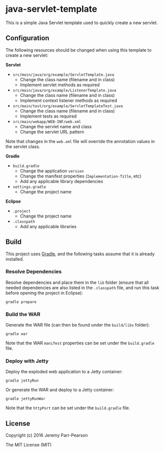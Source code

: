 # java-servlet-template

This is a simple Java Servlet template used to quickly create a new servlet.

## Configuration

The following resources should be changed when using this template to create a new servlet:

**Servlet**
* `src/main/java/org/example/ServletTemplate.java`
  * Change the class name (filename and in class)
  * Implement servlet methods as required
* `src/main/java/org/example/ListenerTemplate.java`
  * Change the class name (filename and in class)
  * Implement context listener methods as required
* `src/main/test/org/example/ServletTemplateTest.java`
  * Change the class name (filename and in class)
  * Implement tests as required
* `src/main/webapp/WEB-INF/web.xml`
  * Change the servlet name and class
  * Change the servlet URL pattern

Note that changes in the `web.xml` file will override the annotation values in the servlet class.

**Gradle**
* `build.gradle`
  * Change the application `version`
  * Change the manifest properties (`Implementation-Title`, etc)
  * Add any applicable library dependencies
* `settings.gradle`
  * Change the project name

**Eclipse**
* `.project`
  * Change the project name
* `.classpath`
  * Add any applicable libraries

## Build

This project uses [Gradle](http://gradle.org/), and the following tasks assume that it is already installed.

### Resolve Dependencies

Resolve dependencies and place them in the `lib` folder (ensure that all needed dependencies are also listed in the `.classpath` file, and run this task before opening the project in Eclipse):
```
gradle prepare
```

### Build the WAR

Generate the WAR file (can then be found under the `build/libs` folder):
```
gradle war
```

Note that the WAR `manifest` properties can be set under the `build.gradle` file.

### Deploy with Jetty

Deploy the exploded web application to a Jetty container:
```
gradle jettyRun
```

Or generate the WAR and deploy to a Jetty container:
```
gradle jettyRunWar
```

Note that the `httpPort` can be set under the `build.gradle` file.

## License

Copyright (c) 2016 Jeremy Parr-Pearson

The MIT License (MIT)

